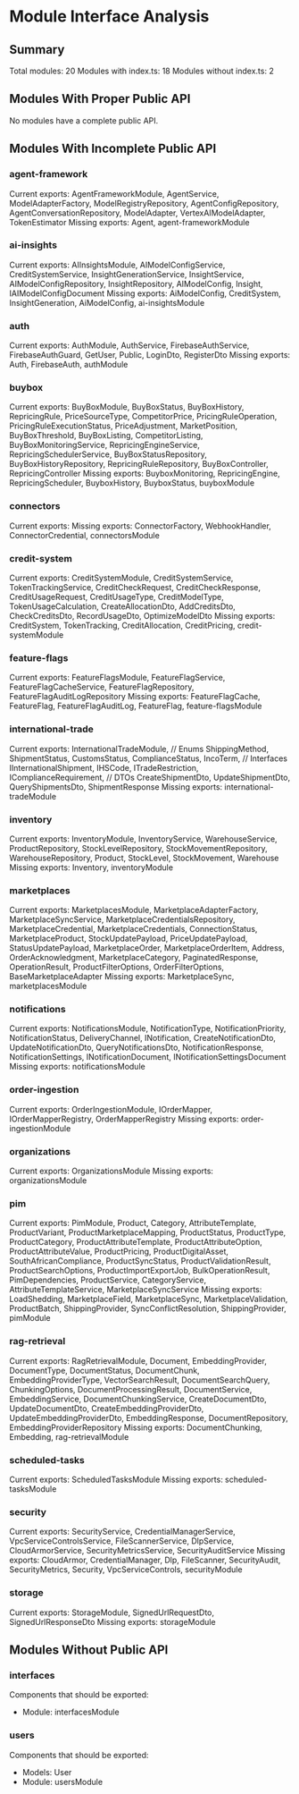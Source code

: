 # Module Interface Analysis

## Summary

Total modules: 20
Modules with index.ts: 18
Modules without index.ts: 2

## Modules With Proper Public API

No modules have a complete public API.

## Modules With Incomplete Public API

### agent-framework

Current exports: AgentFrameworkModule, AgentService, ModelAdapterFactory, ModelRegistryRepository, AgentConfigRepository, AgentConversationRepository, ModelAdapter, VertexAIModelAdapter, TokenEstimator
Missing exports: Agent, agent-frameworkModule

### ai-insights

Current exports: AIInsightsModule, AIModelConfigService, CreditSystemService, InsightGenerationService, InsightService, AIModelConfigRepository, InsightRepository, AIModelConfig, Insight, IAIModelConfigDocument
Missing exports: AiModelConfig, CreditSystem, InsightGeneration, AiModelConfig, ai-insightsModule

### auth

Current exports: AuthModule, AuthService, FirebaseAuthService, FirebaseAuthGuard, GetUser, Public, LoginDto, RegisterDto
Missing exports: Auth, FirebaseAuth, authModule

### buybox

Current exports: BuyBoxModule, BuyBoxStatus, BuyBoxHistory, RepricingRule, PriceSourceType, CompetitorPrice, PricingRuleOperation, PricingRuleExecutionStatus, PriceAdjustment, MarketPosition, BuyBoxThreshold, BuyBoxListing, CompetitorListing, BuyBoxMonitoringService, RepricingEngineService, RepricingSchedulerService, BuyBoxStatusRepository, BuyBoxHistoryRepository, RepricingRuleRepository, BuyBoxController, RepricingController
Missing exports: BuyboxMonitoring, RepricingEngine, RepricingScheduler, BuyboxHistory, BuyboxStatus, buyboxModule

### connectors

Current exports:
Missing exports: ConnectorFactory, WebhookHandler, ConnectorCredential, connectorsModule

### credit-system

Current exports: CreditSystemModule, CreditSystemService, TokenTrackingService, CreditCheckRequest, CreditCheckResponse, CreditUsageRequest, CreditUsageType, CreditModelType, TokenUsageCalculation, CreateAllocationDto, AddCreditsDto, CheckCreditsDto, RecordUsageDto, OptimizeModelDto
Missing exports: CreditSystem, TokenTracking, CreditAllocation, CreditPricing, credit-systemModule

### feature-flags

Current exports: FeatureFlagsModule, FeatureFlagService, FeatureFlagCacheService, FeatureFlagRepository, FeatureFlagAuditLogRepository
Missing exports: FeatureFlagCache, FeatureFlag, FeatureFlagAuditLog, FeatureFlag, feature-flagsModule

### international-trade

Current exports: InternationalTradeModule, // Enums
ShippingMethod, ShipmentStatus, CustomsStatus, ComplianceStatus, IncoTerm, // Interfaces
IInternationalShipment, IHSCode, ITradeRestriction, IComplianceRequirement, // DTOs
CreateShipmentDto, UpdateShipmentDto, QueryShipmentsDto, ShipmentResponse
Missing exports: international-tradeModule

### inventory

Current exports: InventoryModule, InventoryService, WarehouseService, ProductRepository, StockLevelRepository, StockMovementRepository, WarehouseRepository, Product, StockLevel, StockMovement, Warehouse
Missing exports: Inventory, inventoryModule

### marketplaces

Current exports: MarketplacesModule, MarketplaceAdapterFactory, MarketplaceSyncService, MarketplaceCredentialsRepository, MarketplaceCredential, MarketplaceCredentials, ConnectionStatus, MarketplaceProduct, StockUpdatePayload, PriceUpdatePayload, StatusUpdatePayload, MarketplaceOrder, MarketplaceOrderItem, Address, OrderAcknowledgment, MarketplaceCategory, PaginatedResponse, OperationResult, ProductFilterOptions, OrderFilterOptions, BaseMarketplaceAdapter
Missing exports: MarketplaceSync, marketplacesModule

### notifications

Current exports: NotificationsModule, NotificationType, NotificationPriority, NotificationStatus, DeliveryChannel, INotification, CreateNotificationDto, UpdateNotificationDto, QueryNotificationsDto, NotificationResponse, NotificationSettings, INotificationDocument, INotificationSettingsDocument
Missing exports: notificationsModule

### order-ingestion

Current exports: OrderIngestionModule, IOrderMapper, IOrderMapperRegistry, OrderMapperRegistry
Missing exports: order-ingestionModule

### organizations

Current exports: OrganizationsModule
Missing exports: organizationsModule

### pim

Current exports: PimModule, Product, Category, AttributeTemplate, ProductVariant, ProductMarketplaceMapping, ProductStatus, ProductType, ProductCategory, ProductAttributeTemplate, ProductAttributeOption, ProductAttributeValue, ProductPricing, ProductDigitalAsset, SouthAfricanCompliance, ProductSyncStatus, ProductValidationResult, ProductSearchOptions, ProductImportExportJob, BulkOperationResult, PimDependencies, ProductService, CategoryService, AttributeTemplateService, MarketplaceSyncService
Missing exports: LoadShedding, MarketplaceField, MarketplaceSync, MarketplaceValidation, ProductBatch, ShippingProvider, SyncConflictResolution, ShippingProvider, pimModule

### rag-retrieval

Current exports: RagRetrievalModule, Document, EmbeddingProvider, DocumentType, DocumentStatus, DocumentChunk, EmbeddingProviderType, VectorSearchResult, DocumentSearchQuery, ChunkingOptions, DocumentProcessingResult, DocumentService, EmbeddingService, DocumentChunkingService, CreateDocumentDto, UpdateDocumentDto, CreateEmbeddingProviderDto, UpdateEmbeddingProviderDto, EmbeddingResponse, DocumentRepository, EmbeddingProviderRepository
Missing exports: DocumentChunking, Embedding, rag-retrievalModule

### scheduled-tasks

Current exports: ScheduledTasksModule
Missing exports: scheduled-tasksModule

### security

Current exports: SecurityService, CredentialManagerService, VpcServiceControlsService, FileScannerService, DlpService, CloudArmorService, SecurityMetricsService, SecurityAuditService
Missing exports: CloudArmor, CredentialManager, Dlp, FileScanner, SecurityAudit, SecurityMetrics, Security, VpcServiceControls, securityModule

### storage

Current exports: StorageModule, SignedUrlRequestDto, SignedUrlResponseDto
Missing exports: storageModule

## Modules Without Public API

### interfaces

Components that should be exported:

- Module: interfacesModule

### users

Components that should be exported:

- Models: User
- Module: usersModule
